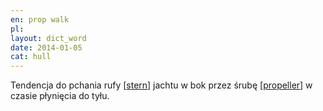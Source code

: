 ```yaml
---
en: prop walk
pl: 
layout: dict_word
date: 2014-01-05
cat: hull
---
```


Tendencja do pchania rufy [[stern](/dict/s/stern.html)] jachtu w bok 
przez śrubę [[propeller](/dict/p/propeller.html)] w czasie płynięcia do tyłu.